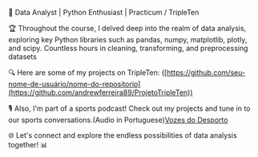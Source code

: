 🚀 Data Analyst | Python Enthusiast | Practicum / TripleTen

🏆 Throughout the course, I delved deep into the realm of data analysis, exploring key Python libraries such as pandas, numpy, matplotlib, plotly, and scipy. Countless hours in cleaning, transforming, and preprocessing datasets

🔍 Here are some of my projects on TripleTen: ([https://github.com/seu-nome-de-usuário/nome-do-repositorio](https://github.com/andrewferreira89/ProjetoTripleTen))

🎙️ Also, I'm part of a sports podcast! Check out my projects and tune in to our sports conversations.(Audio in Portuguese)[Vozes do Desporto](https://www.youtube.com/channel/UCiFfMWNpZFjfY_jVY17SaKQ)

🌐 Let's connect and explore the endless possibilities of data analysis together! 📊


<!---
andrewferreira89/andrewferreira89 is a ✨ special ✨ repository because its `README.md` (this file) appears on your GitHub profile.
You can click the Preview link to take a look at your changes.
--->
